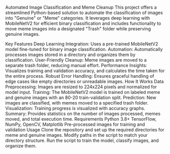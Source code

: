 Automated Image Classification and Meme Cleanup
This project offers a streamlined Python-based solution to automate the classification of images into "Genuine" or "Meme" categories. It leverages deep learning with MobileNetV2 for efficient binary classification and includes functionality to move meme images into a designated "Trash" folder while preserving genuine images.

Key Features
Deep Learning Integration: Uses a pre-trained MobileNetV2 model fine-tuned for binary image classification.
Automation: Automatically processes images stored in a directory and organizes them by classification.
User-Friendly Cleanup: Meme images are moved to a separate trash folder, reducing manual effort.
Performance Insights: Visualizes training and validation accuracy, and calculates the time taken for the entire process.
Robust Error Handling: Ensures graceful handling of edge cases like empty directories or unreadable images.
How It Works
Data Preprocessing: Images are resized to 224x224 pixels and normalized for model input.
Training: The MobileNetV2 model is trained on labeled meme and genuine images with an 80-20 train-validation split.
Prediction: New images are classified, with memes moved to a specified trash folder.
Visualization: Training progress is visualized with accuracy graphs.
Summary: Provides statistics on the number of images processed, memes moved, and total execution time.
Requirements
Python 3.8+
TensorFlow, NumPy, OpenCV, Matplotlib
Pre-processed images for training and validation
Usage
Clone the repository and set up the required directories for meme and genuine images.
Modify paths in the script to match your directory structure.
Run the script to train the model, classify images, and organize them.
